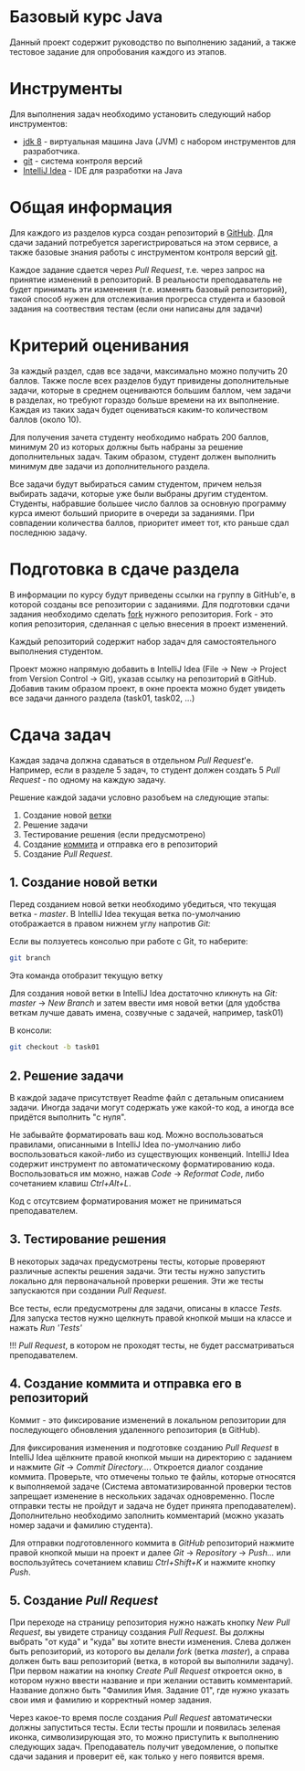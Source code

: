 # Базовый курс Java

Данный проект содержит руководство по выполнению заданий, а также тестовое задание для опробования каждого из этапов.

# Инструменты
Для выполнения задач необходимо установить следующий набор инструментов:
* [jdk 8](http://www.oracle.com/technetwork/java/javase/downloads/jdk8-downloads-2133151.html) - виртуальная машина Java (JVM) с набором инструментов для разработчика.
* [git](https://git-scm.com/) - система контроля версий
* [IntelliJ Idea](https://www.jetbrains.com/idea/) - IDE для разработки на Java

# Общая информация

Для каждого из разделов курса создан репозиторий в [GitHub](https://github.com). Для сдачи заданий потребуется зарегистрироваться на этом сервисе, а также базовые знания работы с инструментом контроля версий [git](https://git-scm.com/book/ru/v2).

Каждое задание сдается через *Pull Request*, т.е. через запрос на принятие изменений в репозиторий. В реальности преподаватель не будет принимать эти изменения (т.е. изменять базовый репозиторий), такой способ нужен для отслеживания прогресса студента и базовой задания на соотвествия тестам (если они написаны для задачи)

# Критерий оценивания
За каждый раздел, сдав все задачи, максимально можно получить 20 баллов.
Также после всех разделов будут привидены дополнительные задачи, которые в среднем оцениваются большим баллом, чем задачи в разделах, но требуют гораздо больше времени на их выполнение. Каждая из таких задач будет оцениваться каким-то количеством баллов (около 10).

Для получения зачета студенту необходимо набрать 200 баллов, минимум 20 из которых должны быть набраны за решение дополнительных задач. Таким образом, студент должен выполнить минимум две задачи из дополнительного раздела.

Все задачи будут выбираться самим студентом, причем нельзя выбирать задачи, которые уже были выбраны другим студентом. Студенты, набравшие большее число баллов за основную программу курса имеют больший приорите в очереди за заданиями. При совпадении количества баллов, приоритет имеет тот, кто раньше сдал последнюю задачу.

# Подготовка в сдаче раздела
В информации по курсу будут приведены ссылки на группу в GitHub'е, в которой созданы все репозитории с заданиями. Для подготовки сдачи задания необходимо сделать [fork](https://git-scm.com/book/ru/v2/GitHub-%D0%92%D0%BD%D0%B5%D1%81%D0%B5%D0%BD%D0%B8%D0%B5-%D1%81%D0%BE%D0%B1%D1%81%D1%82%D0%B2%D0%B5%D0%BD%D0%BD%D0%BE%D0%B3%D0%BE-%D0%B2%D0%BA%D0%BB%D0%B0%D0%B4%D0%B0-%D0%B2-%D0%BF%D1%80%D0%BE%D0%B5%D0%BA%D1%82%D1%8B) нужного репозитория. Fork - это копия репозитория, сделанная с целью внесения в проект изменений.

Каждый репозиторий содержит набор задач для самостоятельного выполнения студентом.

Проект можно напрямую добавить в IntelliJ Idea (File -> New -> Project from Version Control -> Git), указав ссылку на репозиторий в GitHub.
Добавив таким образом проект, в окне проекта можно будет увидеть все задачи данного раздела (task01, task02, ...)

# Сдача задач

Каждая задача должна сдаваться в отдельном *Pull Request*'е. Например, если в разделе 5 задач, то студент должен создать 5 *Pull Request* - по одному на каждую задачу.

Решение каждой задачи условно разобъем на следующие этапы:
1. Создание новой [ветки](https://git-scm.com/book/ru/v2/%D0%92%D0%B5%D1%82%D0%B2%D0%BB%D0%B5%D0%BD%D0%B8%D0%B5-%D0%B2-Git-%D0%9E-%D0%B2%D0%B5%D1%82%D0%B2%D0%BB%D0%B5%D0%BD%D0%B8%D0%B8-%D0%B2-%D0%B4%D0%B2%D1%83%D1%85-%D1%81%D0%BB%D0%BE%D0%B2%D0%B0%D1%85)
2. Решение задачи
3. Тестирование решения (если предусмотрено)
4. Создание [коммита](https://git-scm.com/book/ru/v2/%D0%9E%D1%81%D0%BD%D0%BE%D0%B2%D1%8B-Git-%D0%97%D0%B0%D0%BF%D0%B8%D1%81%D1%8C-%D0%B8%D0%B7%D0%BC%D0%B5%D0%BD%D0%B5%D0%BD%D0%B8%D0%B9-%D0%B2-%D1%80%D0%B5%D0%BF%D0%BE%D0%B7%D0%B8%D1%82%D0%BE%D1%80%D0%B8%D0%B9) и отправка его в репозиторий
5. Создание *Pull Request*.

## 1. Создание новой ветки
Перед созданием новой ветки необходимо убедиться, что текущая ветка - *master*. В IntelliJ Idea текущая ветка по-умолчанию отображается в правом нижнем углу напротив *Git:*

Если вы ползуетесь консолью при работе с Git, то наберите:
```bash
git branch
```
Эта команда отобразит текущую ветку

Для создания новой ветки в IntelliJ Idea достаточно кликнуть на *Git: master* -> *New Branch* и затем ввести имя новой ветки (для удобства веткам лучше давать имена, созвучные с задачей, например, task01)

В консоли:
```bash
git checkout -b task01
```

## 2. Решение задачи
В каждой задаче присутствует Readme файл с детальным описанием задачи.
Иногда задачи могут содержать уже какой-то код, а иногда все придётся выполнить "с нуля".

Не забывайте форматировать ваш код. Можно воспользоваться правилами, описанными в IntelliJ Idea по-умолчанию либо воспользоваться какой-либо из существующих конвенций. IntelliJ Idea содержит инструмент по автоматическому форматированию кода. Воспользоваться им можно, нажав *Code* -> *Reformat Code*, либо сочетанием клавиш *Ctrl+Alt+L*.

Код с отсутсвием форматирования может не приниматься преподавателем.

## 3. Тестирование решения
В некоторых задачах предусмотрены тесты, которые проверяют различные аспекты решения задачи. Эти тесты нужно запустить локально для первоначальной проверки решения. Эти же тесты запускаются при создании *Pull Request*.

Все тесты, если предусмотрены для задачи, описаны в классе *Tests*. Для запуска тестов нужно щелкнуть правой кнопкой мыши на классе и нажать *Run 'Tests'*

!!! *Pull Request*, в котором не проходят тесты, не будет рассматриваться преподавателем.

## 4. Создание коммита и отправка его в репозиторий
Коммит - это фиксирование изменений в локальном репозитории для последующего обновления удаленного репозитория (в GitHub).

Для фиксирования изменения и подготовке созданию *Pull Request* в IntelliJ Idea щёлкните правой кнопкой мыши на директорию с заданием и нажмите *Git* -> *Commit Directory...*. Откроется диалог создание коммита. Проверьте, что отмечены только те файлы, которые относятся к выполняемой задаче (Система автоматизированной проверки тестов запрещает изменение в нескольких задачах одновременно. После отправки тесты не пройдут и задача не будет принята преподавателем). Дополнительно необходимо заполнить комментарий (можно указать номер задачи и фамилию студента).

Для отправки подготовленного коммита в *GitHub* репозиторий нажмите правой кнопкой мыши на проект и далее *Git* -> *Repository* -> *Push...* или воспользуйтесь сочетанием клавиш *Ctrl+Shift+K* и нажмите кнопку *Push*.

## 5. Создание *Pull Request*
При переходе на страницу репозитория нужно нажать кнопку *New Pull Request*, вы увидете страницу создания *Pull Request*. Вы должны выбрать "от куда" и "куда" вы хотите внести изменения. Слева должен быть репозиторий, из которого вы делали *fork* (ветка *master*), а справа должен быть ваш репозиторий (ветка, в которой вы выполнили задачу). При первом нажатии на кнопку *Create Pull Request* откроется окно, в котором нужно ввести название и при желании оставить комментарий. Название должно быть "Фамилия Имя. Задание 01", где нужно указать свои имя и фамилию и корректный номер задания.

Через какое-то время после создания *Pull Request* автоматически должны запуститься тесты. Если тесты прошли и появилась зеленая иконка, символизирующая это, то можно приступить к выполнению следующих задач. Преподаватель получит уведомление, о попытке сдачи задания и проверит её, как только у него появится время.
